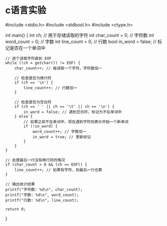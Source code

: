 # c语言实验
#include <stdio.h>
#include <stdbool.h>
#include <ctype.h>

int main() {
    int ch;            // 用于存储读取的字符
    int char_count = 0; // 字符数
    int word_count = 0; // 字数
    int line_count = 0; // 行数
    bool in_word = false; // 标记是否在一个单词中

    // 逐个读取字符直到 EOF
    while ((ch = getchar()) != EOF) {
        char_count++; // 每读取一个字符，字符数加一

        // 检查是否为换行符
        if (ch == '\n') {
            line_count++; // 行数加一
        }

        // 检查是否为空白符
        if (ch == ' ' || ch == '\t' || ch == '\n') {
            in_word = false; // 遇到空白符，标记为不在单词中
        } else {
            // 如果之前不在单词中，现在遇到字符则表示开始一个新单词
            if (!in_word) {
                word_count++; // 字数加一
                in_word = true; // 更新标记
            }
        }
    }

    // 处理最后一行没有换行符的情况
    if (char_count > 0 && (ch == EOF)) {
        line_count++; // 如果有字符，则最后一行也算
    }

    // 输出统计结果
    printf("字符数: %d\n", char_count);
    printf("字数: %d\n", word_count);
    printf("行数: %d\n", line_count);

    return 0;
}